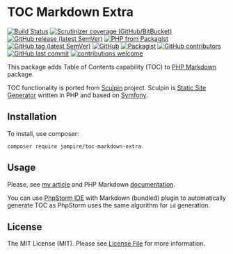 # TOC Markdown Extra

[![Build Status](https://travis-ci.org/Jampire/toc-markdown-extra.svg?branch=master)](https://travis-ci.org/Jampire/toc-markdown-extra)
[![Scrutinizer coverage (GitHub/BitBucket)](https://img.shields.io/scrutinizer/coverage/g/Jampire/toc-markdown-extra?style=flat-square)](https://scrutinizer-ci.com/g/Jampire/toc-markdown-extra/code-structure/master)
[![GitHub release (latest SemVer)](https://img.shields.io/github/v/release/Jampire/toc-markdown-extra?style=flat-square)](https://github.com/Jampire/toc-markdown-extra/releases)
[![PHP from Packagist](https://img.shields.io/packagist/php-v/Jampire/toc-markdown-extra?style=flat-square)](https://packagist.org/packages/jampire/toc-markdown-extra)
[![GitHub tag (latest SemVer)](https://img.shields.io/github/v/tag/Jampire/toc-markdown-extra?style=flat-square)](https://github.com/Jampire/toc-markdown-extra/releases)
[![GitHub](https://img.shields.io/github/license/Jampire/toc-markdown-extra?style=flat-square)](LICENSE)
[![Packagist](https://img.shields.io/packagist/dt/Jampire/toc-markdown-extra?style=flat-square)](https://packagist.org/packages/jampire/toc-markdown-extra)
[![GitHub contributors](https://img.shields.io/github/contributors/Jampire/toc-markdown-extra?style=flat-square)](https://github.com/Jampire/toc-markdown-extra/graphs/contributors)
[![GitHub last commit](https://img.shields.io/github/last-commit/Jampire/toc-markdown-extra?style=flat-square)](https://github.com/Jampire/toc-markdown-extra/commits/master)
[![contributions welcome](https://img.shields.io/badge/contributions-welcome-brightgreen.svg?style=flat-square)](https://github.com/Jampire/toc-markdown-extra/issues)

This package adds Table of Contents capability (TOC) to 
[PHP Markdown](https://michelf.ca/projects/php-markdown/) package.  

TOC functionality is ported from [Sculpin](https://sculpin.io/) project. Sculpin is 
[Static Site Generator](https://www.staticgen.com/about) written in PHP and based on [Symfony](https://symfony.com/).

## Installation

To install, use composer:

```
composer require jampire/toc-markdown-extra
``` 

## Usage

Please, see [my article](https://dzianiskotau.com/php/auto-generating-toc-markdown/) and PHP Markdown [documentation](https://github.com/michelf/php-markdown).

You can use [PhpStorm IDE](https://www.jetbrains.com/phpstorm/) with Markdown (bundled) plugin to automatically 
generate TOC as PhpStorm uses the same algorithm for `id` generation.

## License

The MIT License (MIT). Please see 
[License File](https://github.com/Jampire/toc-markdown-extra/blob/master/LICENSE) for more information. 
